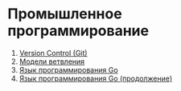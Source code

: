 # Промышленное программирование

1. [Version Control (Git)](lections/01)
2. [Модели ветвления](lections/02)
3. [Язык программирования Go](lections/03)
4. [Язык программирования Go (продолжение)](lections/04)

